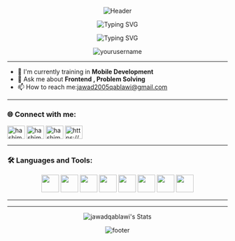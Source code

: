 <p align="center">
  <img src="https://capsule-render.vercel.app/api?type=waving&height=290&color=gradient&text=Hi%20,%20I'm%20Jawad%20Qablawi👋🏻&section=header&textBg=false&fontSize=0&animation=fadeIn&reversal=false&fontAlign=50&fontAlignY=41" alt="Header" />
</p>

<p align="center">
  <img src="https://readme-typing-svg.demolab.com?font=Fira+Code&size=30&pause=1000&color=F75C7E&width=435&lines=Hi%2C+I'm+YourName!+👋;Welcome+to+my+GitHub+Profile!" alt="Typing SVG" />
</p>

<p align="center">
  <img src="https://readme-typing-svg.demolab.com?font=Fira+Code&size=24&pause=1000&center=true&vCenter=true&color=000000&width=435&lines=Computer+Engineering+Student" alt="Typing SVG" />
</p>


<p align="center">
  <img src="https://komarev.com/ghpvc/?username=yourusername&label=Profile%20views&color=0e75b6&style=flat" alt="yourusername" />
</p>

---

- 🚀 I'm currently training in **Mobile Development**
- 💬 Ask me about **Frontend , Problem Solving**
- 📫 How to reach me:jawad2005qablawi@gmail.com

---

### 🌐 Connect with me:
<p align="left">
  
<a href="https://linkedin.com/in/jawadqablawi" target="blank"><img align="center" src="https://raw.githubusercontent.com/rahuldkjain/github-profile-readme-generator/master/src/images/icons/Social/linked-in-alt.svg" alt="hashim-saffarini" height="30" width="40" /></a>
<a href="https://fb.com/jawad.qablawi.94" target="blank"><img align="center" src="https://raw.githubusercontent.com/rahuldkjain/github-profile-readme-generator/master/src/images/icons/Social/facebook.svg" alt="hashim.saffarini.3" height="30" width="40" /></a>
<a href="https://instagram.com/jawad.qablawi" target="blank"><img align="center" src="https://raw.githubusercontent.com/rahuldkjain/github-profile-readme-generator/master/src/images/icons/Social/instagram.svg" alt="hashim.saffarini1" height="30" width="40" /></a>
<a href="https://codeforces.com/profile/https://codeforces.com/profile/jawad_qablawi" target="blank"><img align="center" src="https://raw.githubusercontent.com/rahuldkjain/github-profile-readme-generator/master/src/images/icons/Social/codeforces.svg" alt="https://codeforces.com/profile/hashimsaffarini044" height="30" width="40" /></a>
</p>

---

### 🛠 Languages and Tools:
<p align="center">
  <img src="https://cdn.jsdelivr.net/gh/devicons/devicon/icons/java/java-original.svg" height="40" width="40"/>

  <img src="https://cdn.jsdelivr.net/gh/devicons/devicon/icons/c/c-original.svg" height="40" width="40"/>

  <img src="https://cdn.jsdelivr.net/gh/devicons/devicon/icons/cplusplus/cplusplus-original.svg" height="40" width="40"/>

  <img src="https://cdn.jsdelivr.net/gh/devicons/devicon/icons/html5/html5-original.svg" height="40" width="40"/>

  <img src="https://cdn.jsdelivr.net/gh/devicons/devicon/icons/css3/css3-original.svg" height="40" width="40"/>

  <img src="https://cdn.jsdelivr.net/gh/devicons/devicon/icons/python/python-original.svg" height="40" width="40"/>

  <img src="https://cdn.jsdelivr.net/gh/devicons/devicon/icons/figma/figma-original.svg" height="40" width="40"/>

  <img src="https://img.icons8.com/color/48/000000/canva.png" height="40" width="40"/>

</p>


---


---

<p align="center">
  <img src="https://github-readme-stats.vercel.app/api?username=jawadqablawi&theme=gruvbox&show_icons=true&hide_border=false&count_private=false" alt="jawadqablawi's Stats" />
</p>
<p align="center">
  <img src="https://capsule-render.vercel.app/api?type=waving&height=317&color=gradient&section=footer&text=&fontSize=0&animation=fadeIn" alt="footer"/>
</p>
